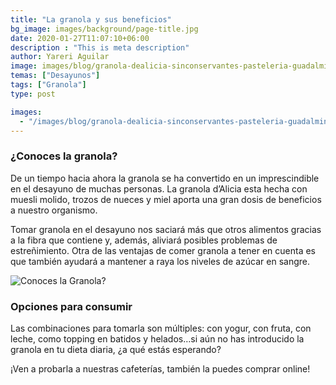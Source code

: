 ```yaml
---
title: "La granola y sus beneficios"
bg_image: images/background/page-title.jpg
date: 2020-01-27T11:07:10+06:00
description : "This is meta description"
author: Yareri Aguilar
image: images/blog/granola-dealicia-sinconservantes-pasteleria-guadalmina-sotogrande-estepona-marbella.jpeg
temas: ["Desayunos"]
tags: ["Granola"]
type: post

images:
  - "/images/blog/granola-dealicia-sinconservantes-pasteleria-guadalmina-sotogrande-estepona-marbella.jpeg"
---
```


### ¿Conoces la granola?

De un tiempo hacia ahora la granola se ha convertido en un imprescindible en el desayuno de muchas personas. La granola d’Alicia esta hecha con muesli molido, trozos de nueces y miel aporta una gran dosis de beneficios a nuestro organismo.

Tomar granola en el desayuno nos saciará más que otros alimentos gracias a la fibra que contiene y, además, aliviará posibles problemas de estreñimiento. Otra de las ventajas de comer granola a tener en cuenta es que también ayudará a mantener a raya los niveles de azúcar en sangre.

![Conoces la Granola?](/images/blog/VasodeGranola-pasteleria-cafeteria-desayunos-estepona-guadalmina-sotogrande-marbella.jpeg "Granola")

### Opciones para consumir

Las combinaciones para tomarla son múltiples: con yogur, con fruta, con leche, como topping en batidos y helados…si aún no has introducido la granola en tu dieta diaria, ¿a qué estás esperando?

¡Ven a probarla a nuestras cafeterías, también la puedes comprar online!
